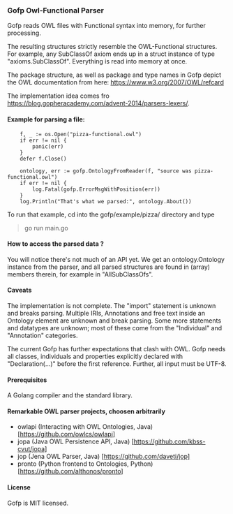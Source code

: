 ### Gofp Owl-Functional Parser


Gofp reads OWL files with Functional syntax into memory, for further processing.

The resulting structures strictly resemble the OWL-Functional structures. For example, any SubClassOf axiom
ends up in a struct instance of type "axioms.SubClassOf". Everything is read into memory at once.

The package structure, as well as package and type names in Gofp depict the OWL documentation from here: https://www.w3.org/2007/OWL/refcard

The implementation idea comes fro https://blog.gopheracademy.com/advent-2014/parsers-lexers/. 



#### Example for parsing a file:
```	
    f, _ := os.Open("pizza-functional.owl")
	if err != nil {
		panic(err)
	}
	defer f.Close()

	ontology, err := gofp.OntologyFromReader(f, "source was pizza-functional.owl")
	if err != nil {
		log.Fatal(gofp.ErrorMsgWithPosition(err))
	}
	log.Println("That's what we parsed:", ontology.About())
```

To run that example, cd into the gofp/example/pizza/ directory and type
> go run main.go


#### How to access the parsed data ?
You will notice there's not much of an API yet. We get an ontology.Ontology instance from the parser, and
all parsed structures are found in (array) members therein, for example in "AllSubClassOfs".


#### Caveats
The implementation is not complete. The "import" statement is unknown and breaks parsing.
Multiple IRIs, Annotations and free text inside an Ontology element are unknown and break parsing.
Some more statements and datatypes are unknown; most of these come from the "Individual" and "Annotation" categories.

The current Gofp has further expectations that clash with OWL. Gofp needs all classes, individuals and properties explicitly declared with "Declaration(...)" before the first reference. Further, all input must be UTF-8.


#### Prerequisites
A Golang compiler and the standard library.


#### Remarkable OWL parser projects, choosen arbitrarily
* owlapi (Interacting with OWL Ontologies, Java) [https://github.com/owlcs/owlapi]
* jopa (Java OWL Persistence API, Java) [https://github.com/kbss-cvut/jopa]
* jop (Jena OWL Parser, Java) [https://github.com/daveti/jop]
* pronto (Python frontend to Ontologies, Python) [https://github.com/althonos/pronto]


#### License
Gofp is MIT licensed.